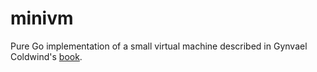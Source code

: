 # minivm

Pure Go implementation of a small virtual machine described in Gynvael
Coldwind's [book].

[book]: https://github.com/gynvael/zrozumiec-programowanie
